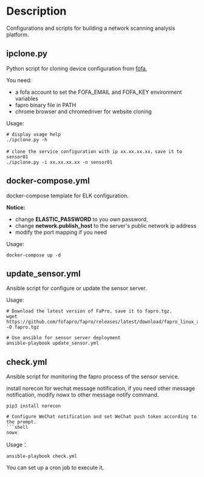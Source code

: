 

# Description
Configurations and scripts for building a network scanning analysis platform.

## ipclone.py 

Python script for cloning device configuration from [fofa](https://fofa.so/),

You need:
- a fofa account to set the FOFA_EMAIL and FOFA_KEY environment variables
- fapro binary file in PATH
- chrome browser and chromedriver for website cloning

Usage:
```
# display usage help
./ipclone.py -h

# clone the service configuration with ip xx.xx.xx.xx，save it to sensor01
./ipclone.py -i xx.xx.xx.xx -n sensor01
```

## docker-compose.yml 
docker-compose template for ELK configuration.

**Notice:**
- change **ELASTIC_PASSWORD** to you own password,
- change **network.publish_host** to the server's public network ip address
- modify the port mapping if you need

Usage:
```shell 
docker-compose up -d
```

## update_sensor.yml 
Ansible script for configure or update the sensor server.

Usage:
```shell 
# Download the latest version of FaPro, save it to fapro.tgz.
wget https://github.com/fofapro/fapro/releases/latest/download/fapro_linux_x86_64.tar.gz -O fapro.tgz

# Use ansible for sensor server deployment
ansible-playbook update_sensor.yml
```

## check.yml
Ansible script for monitoring the fapro process of the sensor service.

install norecon for wechat message notification, 
if you need other message notification, modify nowx to other message notify command.
```shell 
pip3 install norecon

# Configure WeChat notification and set WeChat push token according to the prompt.
```shell 
nowx 
```

Usage：
```shell 
ansible-playbook check.yml
```

You can set up a cron job to execute it.
